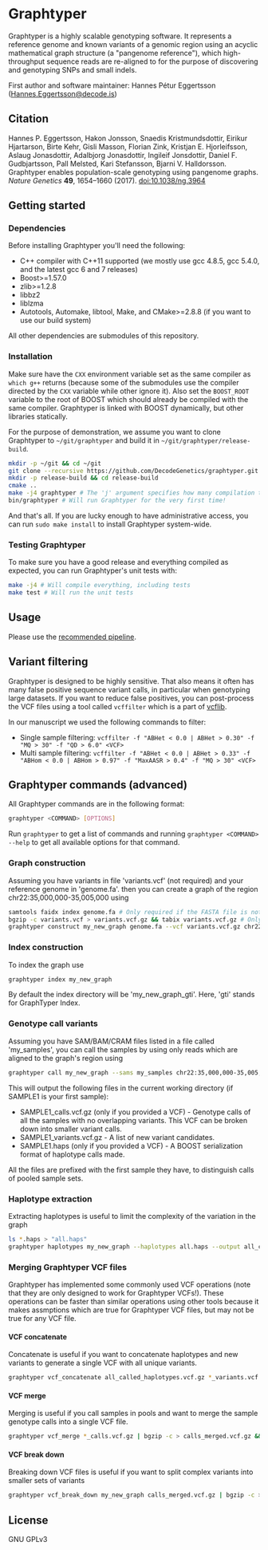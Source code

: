 # Graphtyper
Graphtyper is a highly scalable genotyping software. It represents a reference genome and known variants of a genomic region using an acyclic mathematical graph structure (a "pangenome reference"), which high-throughput sequence reads are re-aligned to for the purpose of discovering and genotyping SNPs and small indels.

First author and software maintainer: Hannes Pétur Eggertsson (Hannes.Eggertsson@decode.is)

## Citation
Hannes P. Eggertsson, Hakon Jonsson, Snaedis Kristmundsdottir, Eirikur Hjartarson, Birte Kehr, Gisli Masson, Florian Zink, Kristjan E. Hjorleifsson, Aslaug Jonasdottir, Adalbjorg Jonasdottir, Ingileif Jonsdottir, Daniel F. Gudbjartsson, Pall Melsted, Kari Stefansson, Bjarni V. Halldorsson. Graphtyper enables population-scale genotyping using pangenome graphs. *Nature Genetics* **49**, 1654–1660 (2017). [doi:10.1038/ng.3964](http://dx.doi.org/10.1038/ng.3964)

## Getting started
### Dependencies
Before installing Graphtyper you'll need the following:
* C++ compiler with C++11 supported (we mostly use gcc 4.8.5, gcc 5.4.0, and the latest gcc 6 and 7 releases)
* Boost>=1.57.0
* zlib>=1.2.8
* libbz2
* liblzma
* Autotools, Automake, libtool, Make, and CMake>=2.8.8 (if you want to use our build system)

All other dependencies are submodules of this repository.

### Installation
Make sure have the `CXX` environment variable set as the same compiler as `which g++` returns (because some of the submodules use the compiler directed by the `CXX` variable while other ignore it). Also set the `BOOST_ROOT` variable to the root of BOOST which should already be compiled with the same compiler. Graphtyper is linked with BOOST dynamically, but other libraries statically.

For the purpose of demonstration, we assume you want to clone Graphtyper to `~/git/graphtyper` and build it in `~/git/graphtyper/release-build`.

```sh
mkdir -p ~/git && cd ~/git
git clone --recursive https://github.com/DecodeGenetics/graphtyper.git graphtyper && cd graphtyper
mkdir -p release-build && cd release-build
cmake ..
make -j4 graphtyper # The 'j' argument specifies how many compilation threads to use, you can change this if you have more threads available. Also, the compilation will take awhile... consider getting coffee at this point.
bin/graphtyper # Will run Graphtyper for the very first time!
```
And that's all. If you are lucky enough to have administrative access, you can run `sudo make install` to install Graphtyper system-wide.

### Testing Graphtyper
To make sure you have a good release and everything compiled as expected, you can run Graphtyper's unit tests with:
```sh
make -j4 # Will compile everything, including tests
make test # Will run the unit tests
```

## Usage
Please use the [recommended pipeline](https://github.com/DecodeGenetics/graphtyper-pipelines).

## Variant filtering
Graphtyper is designed to be highly sensitive. That also means it often has many false positive sequence variant calls, in particular when genotyping large datasets. If you want to reduce false positives, you can post-process the VCF files using a tool called `vcffilter` which is a part of [vcflib](https://github.com/vcflib/vcflib).

In our manuscript we used the following commands to filter:
* Single sample filtering: `vcffilter -f "ABHet < 0.0 | ABHet > 0.30" -f "MQ > 30" -f "QD > 6.0" <VCF>`
* Multi sample filtering: `vcffilter -f "ABHet < 0.0 | ABHet > 0.33" -f "ABHom < 0.0 | ABHom > 0.97" -f "MaxAASR > 0.4" -f "MQ > 30" <VCF>`

## Graphtyper commands (advanced)
All Graphtyper commands are in the following format:
```sh
graphtyper <COMMAND> [OPTIONS]
```
Run `graphtyper` to get a list of commands and running `graphtyper <COMMAND> --help` to get all available options for that command.

### Graph construction
Assuming you have variants in file 'variants.vcf' (not required) and your reference genome in 'genome.fa'. then you can create a graph of the region chr22:35,000,000-35,005,000 using
```sh
samtools faidx index genome.fa # Only required if the FASTA file is not already indexed
bgzip -c variants.vcf > variants.vcf.gz && tabix variants.vcf.gz # Only required if the VCF file is not already BGZF compressed and tabix indexed
graphtyper construct my_new_graph genome.fa --vcf variants.vcf.gz chr22:35,000,000-35,005,000
```

### Index construction
To index the graph use
```sh
graphtyper index my_new_graph
```
By default the index directory will be 'my_new_graph_gti'. Here, 'gti' stands for GraphTyper Index.

### Genotype call variants
Assuming you have SAM/BAM/CRAM files listed in a file called 'my_samples', you can call the samples by using only reads which are aligned to the graph's region using

```sh
graphtyper call my_new_graph --sams my_samples chr22:35,000,000-35,005,000
```

This will output the following files in the current working directory (if SAMPLE1 is your first sample):
 * SAMPLE1_calls.vcf.gz (only if you provided a VCF) - Genotype calls of all the samples with no overlapping variants. This VCF can be broken down into smaller variant calls.
 * SAMPLE1_variants.vcf.gz - A list of new variant candidates.
 * SAMPLE1.haps (only if you provided a VCF) - A BOOST serialization format of haplotype calls made.

All the files are prefixed with the first sample they have, to distinguish calls of pooled sample sets.

### Haplotype extraction
Extracting haplotypes is useful to limit the complexity of the variation in the graph

```sh
ls *.haps > "all.haps"
graphtyper haplotypes my_new_graph --haplotypes all.haps --output all_called_haplotypes.vcf.gz
```

### Merging Graphtyper VCF files
Graphtyper has implemented some commonly used VCF operations (note that they are only designed to work for Graphtyper VCFs!). These operations can be faster than similar operations using other tools because it makes assmptions which are true for Graphtyper VCF files, but may not be true for any VCF file.

#### VCF concatenate
Concatenate is useful if you want to concatenate haplotypes and new variants to generate a single VCF with all unique variants.

```sh
graphtyper vcf_concatenate all_called_haplotypes.vcf.gz *_variants.vcf.gz | bgzip -c > new_variants.vcf.gz && tabix new_variants.vcf.gz
```

#### VCF merge
Merging is useful if you call samples in pools and want to merge the sample genotype calls into a single VCF file.

```sh
graphtyper vcf_merge *_calls.vcf.gz | bgzip -c > calls_merged.vcf.gz && tabix calls_merged.vcf.gz
```

#### VCF break down
Breaking down VCF files is useful if you want to split complex variants into smaller sets of variants

```sh
graphtyper vcf_break_down my_new_graph calls_merged.vcf.gz | bgzip -c > calls_merged_broken_down.vcf.gz && tabix calls_merged_broken_down.vcf.gz
```

## License
GNU GPLv3
